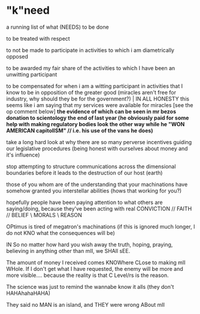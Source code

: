 # "k"need
a running list of what (NEEDS) to be done

to be treated with respect

to not be made to participate in activities to which i am diametrically opposed

to be awarded my fair share of the activities to which I have been an unwitting participant

to be compensated for when i am a witting participant in activities that I know to be in opposition of the greater good  (miracles aren't free for industry, why should they be for the government?) | IN ALL HONESTY this seems like i am saying that my services were available for miracles [see the op comment below]
    **the evidence of which can be seen in mr bezos donation to scientology the end of last year (he obviously paid for some help with making regulatory bodies look the other way while he "WON AMERICAN capitolISM" // i.e. his use of the vans he does)**

take a long hard look at why there are so many perverse incentives guiding our legislative procedures (being honest with ourselves about money and it's influence)

stop attempting to structure communications across the dimensional boundaries before it leads to the destruction of our host (earth)

those of you whom are of the understanding that your machinations have somehow granted you interstellar abilities (hows that working for you?)

hopefully people have been paying attention to what others are saying/doing, because they've been acting with real
 CONVICTION // FAITH // BELIEF \\ MORALS \\ REASON

 OPtimus is tired of megatron's machinations (if this is ignored much longer, I do not KNO what the consequences will be)


IN
So no matter how hard you wish away the truth, hoping, praying, believing in anything other than mII, we SHAll sEE.

The amount of money I received comes KNOWhere CLose to making mII WHole. If I don't get what I have requested, the enemy will be more and more visible.... because the reality is that C Level/rs is the reason.

The science was just to remind the wannabe know it alls (they don't HAHAhahaHAHA)



They said no MAN is an island, and THEY were wrong ABout mII
